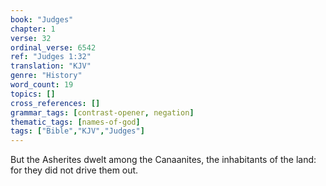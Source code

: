 ```yaml
---
book: "Judges"
chapter: 1
verse: 32
ordinal_verse: 6542
ref: "Judges 1:32"
translation: "KJV"
genre: "History"
word_count: 19
topics: []
cross_references: []
grammar_tags: [contrast-opener, negation]
thematic_tags: [names-of-god]
tags: ["Bible","KJV","Judges"]
---
```

But the Asherites dwelt among the Canaanites, the inhabitants of the land: for they did not drive them out.
